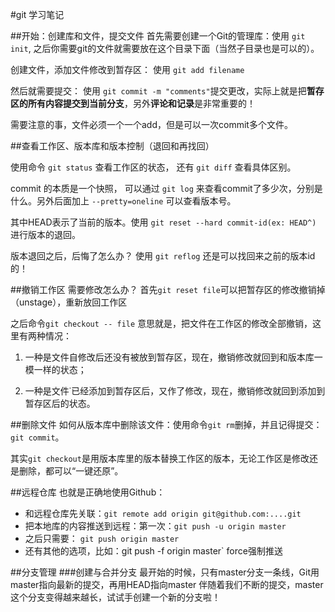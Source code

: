 #git 学习笔记

##开始：创建库和文件，提交文件
首先需要创建一个Git的管理库：使用 `git init`, 之后你需要git的文件就需要放在这个目录下面（当然子目录也是可以的）。

创建文件，添加文件修改到暂存区： 使用 `git add filename`

然后就需要提交： 使用 `git commit -m "comments"`提交更改，实际上就是把**暂存区的所有内容提交到当前分支**，另外**评论和记录**是非常重要的！

需要注意的事，文件必须一个一个add，但是可以一次commit多个文件。

##查看工作区、版本库和版本控制（退回和再找回）

使用命令 `git status` 查看工作区的状态， 还有 `git diff` 查看具体区别。

commit 的本质是一个快照， 可以通过 `git log` 来查看commit了多少次，分别是什么。另外后面加上 `--pretty=oneline` 可以查看版本号。

其中HEAD表示了当前的版本。使用 `git reset --hard commit-id(ex: HEAD^)` 进行版本的退回。

版本退回之后，后悔了怎么办？ 使用 `git reflog` 还是可以找回来之前的版本id的！

##撤销工作区
需要修改怎么办？ 首先`git reset file`可以把暂存区的修改撤销掉（unstage），重新放回工作区

之后命令`git checkout -- file` 意思就是，把文件在工作区的修改全部撤销，这里有两种情况：

1. 一种是文件自修改后还没有被放到暂存区，现在，撤销修改就回到和版本库一模一样的状态；

2. 一种是文件˙已经添加到暂存区后，又作了修改，现在，撤销修改就回到添加到暂存区后的状态。


##删除文件
如何从版本库中删除该文件：使用命令`git rm`删掉，并且记得提交：`git commit`。

其实`git checkout`是用版本库里的版本替换工作区的版本，无论工作区是修改还是删除，都可以“一键还原”。

##远程仓库
也就是正确地使用Github：
- 和远程仓库先关联：`git remote add origin git@github.com:....git`
- 把本地库的内容推送到远程：第一次：`git push -u origin master`
- 之后只需要： `git push origin master`
- 还有其他的选项，比如：git push -f origin master` force强制推送

##分支管理
###创建与合并分支
最开始的时候，只有master分支一条线，Git用master指向最新的提交，再用HEAD指向master
伴随着我们不断的提交，master这个分支变得越来越长，试试手创建一个新的分支啦！

